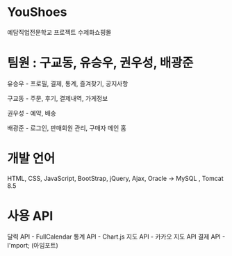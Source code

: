 # YouShoes
예담직업전문학교 프로젝트 수제화쇼핑몰

# 팀원 : 구교동, 유승우, 권우성, 배광준

유승우 - 프로필, 결제, 통계, 즐겨찾기, 공지사항 

구교동 - 주문, 후기, 결제내역, 가게정보

권우성 - 예약, 배송 

배광준 - 로그인, 판매회원 관리, 구매자 메인 홈


# 개발 언어
HTML, CSS, JavaScript, BootStrap, jQuery, Ajax, Oracle -> MySQL , Tomcat 8.5

# 사용 API
달력 API - FullCalendar
통계 API - Chart.js
지도 API - 카카오 지도 API
결제 API - I'mport; (아임포트)
